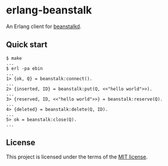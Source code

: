 # erlang-beanstalk


An Erlang client for [beanstalkd](http://kr.github.com/beanstalkd/).


## Quick start

    $ make
    ...
    $ erl -pa ebin
    ...
    1> {ok, Q} = beanstalk:connect().
    ...
    2> {inserted, ID} = beanstalk:put(Q, <<"hello world">>).
    ...
    3> {reserved, ID, <<"hello world">>} = beanstalk:reserve(Q).
    ...
    4> {deleted} = beanstalk:delete(Q, ID).
    ...
    5> ok = beanstalk:close(Q).
    ...

## License

This project is licensed under the terms of the [MIT license](https://opensource.org/licenses/MIT).
